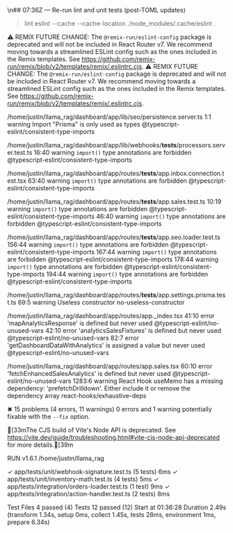 \n## 07:36Z — Re-run lint and unit tests (post-TOML updates)

> lint
> eslint --cache --cache-location ./node_modules/.cache/eslint .

⚠️ REMIX FUTURE CHANGE: The `@remix-run/eslint-config` package is deprecated and will not be included in React Router v7.  We recommend moving towards a streamlined ESLint config such as the ones included in the Remix templates. See https://github.com/remix-run/remix/blob/v2/templates/remix/.eslintrc.cjs.
⚠️ REMIX FUTURE CHANGE: The `@remix-run/eslint-config` package is deprecated and will not be included in React Router v7.  We recommend moving towards a streamlined ESLint config such as the ones included in the Remix templates. See https://github.com/remix-run/remix/blob/v2/templates/remix/.eslintrc.cjs.

/home/justin/llama_rag/dashboard/app/lib/seo/persistence.server.ts
  1:1  warning  Import "Prisma" is only used as types  @typescript-eslint/consistent-type-imports

/home/justin/llama_rag/dashboard/app/lib/webhooks/__tests__/processors.server.test.ts
  16:40  warning  `import()` type annotations are forbidden  @typescript-eslint/consistent-type-imports

/home/justin/llama_rag/dashboard/app/routes/__tests__/app.inbox.connection.test.tsx
  63:40  warning  `import()` type annotations are forbidden  @typescript-eslint/consistent-type-imports

/home/justin/llama_rag/dashboard/app/routes/__tests__/app.sales.test.ts
  10:19  warning  `import()` type annotations are forbidden  @typescript-eslint/consistent-type-imports
  46:40  warning  `import()` type annotations are forbidden  @typescript-eslint/consistent-type-imports

/home/justin/llama_rag/dashboard/app/routes/__tests__/app.seo.loader.test.ts
  156:44  warning  `import()` type annotations are forbidden  @typescript-eslint/consistent-type-imports
  167:44  warning  `import()` type annotations are forbidden  @typescript-eslint/consistent-type-imports
  178:44  warning  `import()` type annotations are forbidden  @typescript-eslint/consistent-type-imports
  194:44  warning  `import()` type annotations are forbidden  @typescript-eslint/consistent-type-imports

/home/justin/llama_rag/dashboard/app/routes/__tests__/app.settings.prisma.test.ts
  69:5  warning  Useless constructor  no-useless-constructor

/home/justin/llama_rag/dashboard/app/routes/app._index.tsx
  41:10  error  'mapAnalyticsResponse' is defined but never used                    @typescript-eslint/no-unused-vars
  42:10  error  'analyticsSalesFixtures' is defined but never used                  @typescript-eslint/no-unused-vars
  82:7   error  'getDashboardDataWithAnalytics' is assigned a value but never used  @typescript-eslint/no-unused-vars

/home/justin/llama_rag/dashboard/app/routes/app.sales.tsx
    60:10  error    'fetchEnhancedSalesAnalytics' is defined but never used                                                             @typescript-eslint/no-unused-vars
  1283:6   warning  React Hook useMemo has a missing dependency: 'prefetchDrilldown'. Either include it or remove the dependency array  react-hooks/exhaustive-deps

✖ 15 problems (4 errors, 11 warnings)
  0 errors and 1 warning potentially fixable with the `--fix` option.

[33mThe CJS build of Vite's Node API is deprecated. See https://vite.dev/guide/troubleshooting.html#vite-cjs-node-api-deprecated for more details.[39m

 RUN  v1.6.1 /home/justin/llama_rag

 ✓ app/tests/unit/webhook-signature.test.ts  (5 tests) 6ms
 ✓ app/tests/unit/inventory-math.test.ts  (4 tests) 5ms
 ✓ app/tests/integration/orders-loader.test.ts  (1 test) 9ms
 ✓ app/tests/integration/action-handler.test.ts  (2 tests) 8ms

 Test Files  4 passed (4)
      Tests  12 passed (12)
   Start at  01:36:28
   Duration  2.49s (transform 1.34s, setup 0ms, collect 1.45s, tests 28ms, environment 1ms, prepare 6.34s)

